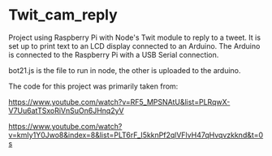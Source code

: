 # Twit_cam_reply

Project using Raspberry Pi with Node's Twit module to reply to a tweet. It is set up to print text to an LCD display connected to an Arduino. The Arduino is connected to the Raspberry Pi with a USB Serial connection.


bot21.js is the file to run in node, the other is uploaded to the arduino.


The code for this project was primarily taken from:

https://www.youtube.com/watch?v=RF5_MPSNAtU&list=PLRqwX-V7Uu6atTSxoRiVnSuOn6JHnq2yV

https://www.youtube.com/watch?v=kmIy1Y0Jwo8&index=8&list=PLT6rF_I5kknPf2qlVFlvH47qHvqvzkknd&t=0s
